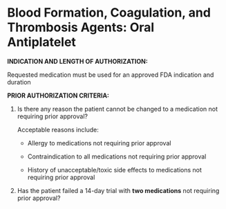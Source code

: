 # Blood Formation, Coagulation, and Thrombosis Agents: Oral Antiplatelet

**INDICATION AND LENGTH OF AUTHORIZATION:**

Requested medication must be used for an approved FDA indication and duration

**PRIOR AUTHORIZATION CRITERIA:**

1. Is there any reason the patient cannot be changed to a medication not requiring prior approval?

    Acceptable reasons include:

    - Allergy to medications not requiring prior approval

    - Contraindication to all medications not requiring prior approval

    - History of unacceptable/toxic side effects to medications not requiring prior approval

2. Has the patient failed a 14-day trial with **two medications** not requiring prior approval?
